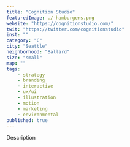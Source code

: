 ```yaml
---
title: "Cognition Studio"
featuredImage: ./-hamburgers.png
website: "https://cognitionstudio.com/"
twit: "https://twitter.com/cognitionstudio"
inst: ""
category: "C"
city: "Seattle"
neighborhood: "Ballard"
size: "small"
map: ""
tags:
    - strategy
    - branding
    - interactive
    - ux/ui
    - illustration
    - motion
    - marketing
    - environmental
published: true
---
```


Description

